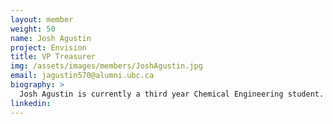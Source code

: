 ```yaml
---
layout: member
weight: 50
name: Josh Agustin
project: Envision
title: VP Treasurer
img: /assets/images/members/JoshAgustin.jpg
email: jagustin570@alumni.ubc.ca
biography: >
  Josh Agustin is currently a third year Chemical Engineering student. He has previously worked on the battery for the junior Chem-E-Car team, and later as a financial officer for Chem-E-Car. He attended the 2018 AIChE Regional Conference in Montana, where junior and senior team won first and second place in the poster competition and the Senior Car qualified for the national conference in Pittsburgh. Now as Treasurer for Envision, he is working to restructure financial operations within Envision and aims to assist each venture in acquiring the funding they require.
linkedin:
---
```

